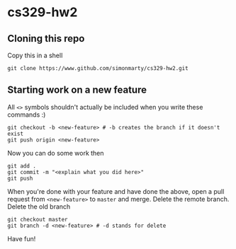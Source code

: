 # cs329-hw2

## Cloning this repo

Copy this in a shell

```
git clone https://www.github.com/simonmarty/cs329-hw2.git
```

## Starting work on a new feature

All `<>` symbols shouldn't actually be included when you write these commands :)

```
git checkout -b <new-feature> # -b creates the branch if it doesn't exist
git push origin <new-feature>
```
Now you can do some work then
```
git add .
git commit -m "<explain what you did here>"
git push
```
When you're done with your feature and have done the above, open a pull request from
`<new-feature>` to `master` and merge. Delete the remote branch.
Delete the old branch
```
git checkout master
git branch -d <new-feature> # -d stands for delete
```
Have fun!
